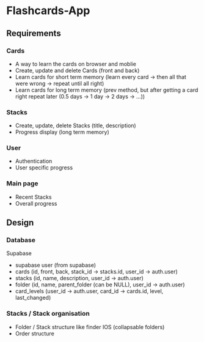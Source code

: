 # Flashcards-App

## Requirements

### Cards

- A way to learn the cards on browser and moblie
- Create, update and delete Cards (front and back)
- Learn cards for short term memory (learn every card -> then all that were wrong -> repeat until all right)
- Learn cards for long term memory (prev method, but after getting a card right repeat later (0.5 days -> 1 day -> 2 days -> ...))

### Stacks

- Create, update, delete Stacks (title, description)
- Progress display (long term memory)

### User

- Authentication
- User specific progress

### Main page

- Recent Stacks
- Overall progress

## Design

### Database

Supabase

- supabase user (from supabase)
- cards (id, front, back, stack_id -> stacks.id, user_id -> auth.user)
- stacks (id, name, description, user_id -> auth.user)
- folder (id, name, parent_folder (can be NULL), user_id -> auth.user)
- card_levels (user_id -> auth.user, card_id -> cards.id, level, last_changed)

### Stacks / Stack organisation

- Folder / Stack structure like finder IOS (collapsable folders)
- Order structure
